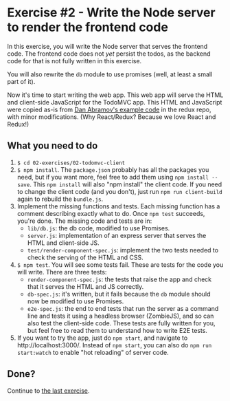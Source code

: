 # Exercise #2 - Write the Node server to render the frontend code
In this exercise, you will write the Node server that serves the frontend code. 
The frontend code does not _yet_ persist the todos, 
as the backend code for that is not fully written in this exercise.

You will also rewrite the `db` module to use promises (well, at least a small
part of it).

Now it's time to start writing the web app. This web app will serve the HTML
and client-side JavaScript for the TodoMVC app. This HTML and JavaScript
were copied as-is from 
[Dan Abramov's example code](https://github.com/reactjs/redux/tree/master/examples/todomvc) 
in the redux repo, with minor modifications. (Why React/Redux? Because we love
React and Redux!)

## What you need to do
1. `$ cd 02-exercises/02-todomvc-client`
1. `$ npm install`. The `package.json` probably has all the packages you need,
   but if you want more, feel free to add them using `npm install --save`.
   This `npm install` will also "npm install" the client code. 
   If you need to change the client code (and you don't), 
   just run `npm run client-build` again to rebuild the `bundle.js`. 
1. Implement the missing functions and tests. 
   Each missing function has a comment describing exactly what to do. 
   Once `npm test` succeeds, you're done.
   The missing code and tests are in:
   * `lib/db.js`: the db code, modified to use Promises.
   * `server.js`: implementation of an express server that serves the HTML
     and client-side JS.
   * `test/render-component-spec.js`: implement the two tests
     needed to check the serving of the HTML and CSS.
1. `$ npm test`. You will see some tests fail. 
   These are tests for the code you will write. There are three tests:
   * `render-component-spec.js`: the tests that raise the app and 
     check that it serves the HTML and JS correctly.
   * `db-spec.js`: it's written, but it fails because the `db` module should
     now be modified to use Promises. 
   * `e2e-spec.js`: the end to end tests that run the server as a command line
     and tests it using a headless browser (ZombieJS), 
     and so can also test the client-side code. 
     These tests are fully written for you,
     but feel free to read them to understand how to write E2E tests.
1. If you want to try the app, just do `npm start`, and navigate to 
   http://localhost:3000/. Instead of `npm start`, you can also
   do `npm run start:watch` to enable "hot reloading" of server code.     

## Done?
Continue to [the last exercise](../03-todomvc-server/README.md).   
